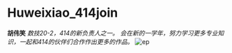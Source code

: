 
# Huweixiao_414join
**胡伟笑**
*数技20-2，414的新负责人之一。*
*会在新的一学年，努力学习更多专业知识，一起和414的伙伴们合作作出更多的作品。*
![ep](https://user-images.githubusercontent.com/89908500/131946750-620523ec-8507-4eab-9192-dbd84110896b.jpg)
